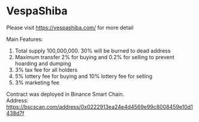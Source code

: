 # VespaShiba
Please visit https://vespashiba.com/ for more detail

Main Features:
1. Total supply 100,000,000. 30% will be burned to dead address
2. Maximum transfer 2% for buying and 0.2% for selling to prevent hoarding and dumping
3. 3% tax fee for all holders
4. 5% lottery fee for buying and 10% lottery fee for selling
5. 3% marketing fee

Contract was deployed in Binance Smart Chain.  
Address: https://bscscan.com/address/0x0222913ea24e4d4569e99c8008459e10d1438d7f
